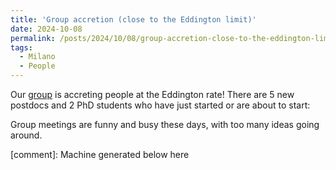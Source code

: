 ```yaml
---
title: 'Group accretion (close to the Eddington limit)'
date: 2024-10-08
permalink: /posts/2024/10/08/group-accretion-close-to-the-eddington-limit
tags:
  - Milano
  - People
---
```


Our [group](<../../../../../index.html?p=2466>) is accreting people at the Eddington rate! There are 5 new postdocs and 2 PhD students who have just started or are about to start:

Group meetings are funny and busy these days, with too many ideas going around.

[comment]: Machine generated below here

